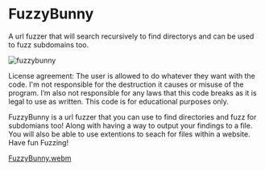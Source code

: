 # FuzzyBunny
A url fuzzer that will search recursively to find directorys and can be used to fuzz subdomains too.

![fuzzybunny](https://github.com/user-attachments/assets/1525782e-088b-4294-ae5e-4bfc89aedd17)

License agreement: The user is allowed to do whatever they want with the code. I'm not responsible for the destruction it causes or misuse of the program. I’m also not responsible for any laws that this code breaks as it is legal to use as written. This code is for educational purposes only.


FuzzyBunny is a url fuzzer that you can use to find directories and fuzz for subdomians too! Along with having a way to output your findings to a file. You will also be able to use extentions to seach for files within a website. Have fun Fuzzing!

[FuzzyBunny.webm](https://github.com/user-attachments/assets/2a6c60b5-f474-4341-bc49-1c88a5fea9da)
